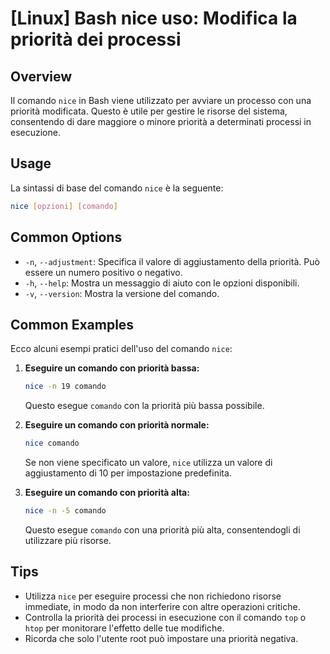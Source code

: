 # [Linux] Bash nice uso: Modifica la priorità dei processi

## Overview
Il comando `nice` in Bash viene utilizzato per avviare un processo con una priorità modificata. Questo è utile per gestire le risorse del sistema, consentendo di dare maggiore o minore priorità a determinati processi in esecuzione.

## Usage
La sintassi di base del comando `nice` è la seguente:

```bash
nice [opzioni] [comando]
```

## Common Options
- `-n`, `--adjustment`: Specifica il valore di aggiustamento della priorità. Può essere un numero positivo o negativo.
- `-h`, `--help`: Mostra un messaggio di aiuto con le opzioni disponibili.
- `-v`, `--version`: Mostra la versione del comando.

## Common Examples
Ecco alcuni esempi pratici dell'uso del comando `nice`:

1. **Eseguire un comando con priorità bassa:**
   ```bash
   nice -n 19 comando
   ```
   Questo esegue `comando` con la priorità più bassa possibile.

2. **Eseguire un comando con priorità normale:**
   ```bash
   nice comando
   ```
   Se non viene specificato un valore, `nice` utilizza un valore di aggiustamento di 10 per impostazione predefinita.

3. **Eseguire un comando con priorità alta:**
   ```bash
   nice -n -5 comando
   ```
   Questo esegue `comando` con una priorità più alta, consentendogli di utilizzare più risorse.

## Tips
- Utilizza `nice` per eseguire processi che non richiedono risorse immediate, in modo da non interferire con altre operazioni critiche.
- Controlla la priorità dei processi in esecuzione con il comando `top` o `htop` per monitorare l'effetto delle tue modifiche.
- Ricorda che solo l'utente root può impostare una priorità negativa.